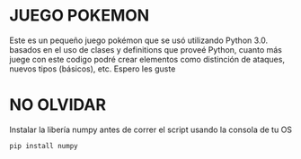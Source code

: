 # JUEGO POKEMON
Este es un pequeño juego pokémon que se usó utilizando Python 3.0. basados en el uso de clases y definitions que proveé Python, cuanto más juege con este codigo podré crear elementos como distinción de ataques, nuevos tipos (básicos), etc. 
Espero les guste

# NO OLVIDAR
Instalar la libería numpy antes de correr el script usando la consola de tu OS

```
pip install numpy
```
